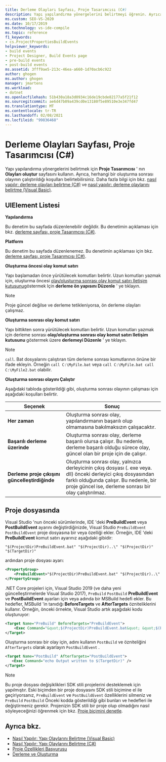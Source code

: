 ```yaml
---
title: Derleme Olayları Sayfası, Proje Tasarımcısı (C#)
description: Yapı yapılandırma yönergelerini belirtmeyi öğrenin. Ayrıca, herhangi bir oluşturma sonrası olayının çalıştırıldığı koşulları belirtebilirsiniz.
ms.custom: SEO-VS-2020
ms.date: 10/17/2019
ms.technology: vs-ide-compile
ms.topic: reference
f1_keywords:
- cs.ProjectPropertiesBuildEvents
helpviewer_keywords:
- build events
- Project Designer, Build Events page
- pre-build events
- post-build events
ms.assetid: 3fff9ae5-213c-46ea-a660-1d70acb6c922
author: ghogen
ms.author: ghogen
manager: jmartens
ms.workload:
- dotnet
ms.openlocfilehash: 51b430a18a3d0934c16de19cbde82177a5f21f12
ms.sourcegitcommit: ae6d47b09a439cd0e13180f5e89510e3e347fd47
ms.translationtype: MT
ms.contentlocale: tr-TR
ms.lasthandoff: 02/08/2021
ms.locfileid: "99836468"
---
```

# <a name="build-events-page-project-designer-c"></a>Derleme Olayları Sayfası, Proje Tasarımcısı (C#)

Yapı yapılandırma yönergelerini belirtmek için **Proje Tasarımcısı** ' nın **Olayları oluştur** sayfasını kullanın. Ayrıca, herhangi bir oluşturma sonrası olayının çalıştırıldığı koşulları belirtebilirsiniz. Daha fazla bilgi için bkz. [nasıl yapılır: derleme olayları belirtme (C#)](../../ide/how-to-specify-build-events-csharp.md) ve [nasıl yapılır: derleme olaylarını belirtme (Visual Basic)](../../ide/how-to-specify-build-events-visual-basic.md).

## <a name="uielement-list"></a>UIElement Listesi

**Yapılandırma**

Bu denetim bu sayfada düzenlenebilir değildir. Bu denetimin açıklaması için bkz. [derleme sayfası, proje Tasarımcısı (C#)](../../ide/reference/build-page-project-designer-csharp.md).

**Platform**

Bu denetim bu sayfada düzenlenemez. Bu denetimin açıklaması için bkz. [derleme sayfası, proje Tasarımcısı (C#)](../../ide/reference/build-page-project-designer-csharp.md).

**Oluşturma öncesi olay komut satırı**

Yapı başlamadan önce yürütülecek komutları belirtir. Uzun komutları yazmak için, oluşturma öncesi [olay/oluşturma sonrası olay komut satırı Iletişim kutusunu](../../ide/reference/pre-build-event-post-build-event-command-line-dialog-box.md)göstermek Için **derleme ön yapısını Düzenle** ' ye tıklayın.

> [!NOTE]
> Proje güncel değilse ve derleme tetikleniyorsa, ön derleme olayları çalışmaz.

**Oluşturma sonrası olay komut satırı**

Yapı bittikten sonra yürütülecek komutları belirtir. Uzun komutları yazmak için derleme sonrası **olay/oluşturma sonrası olay komut satırı Iletişim kutusunu** göstermek üzere **derlemeyi Düzenle** ' ye tıklayın.

> [!NOTE]
> `call`. Bat dosyalarını çalıştıran tüm derleme sonrası komutlarının önüne bir ifade ekleyin. Örneğin `call C:\MyFile.bat` veya `call C:\MyFile.bat call C:\MyFile2.bat` olabilir.

**Oluşturma sonrası olayını Çalıştır**

Aşağıdaki tabloda gösterildiği gibi, oluşturma sonrası olayının çalışması için aşağıdaki koşulları belirtir.

|Seçenek|Sonuç|
|------------|------------|
|**Her zaman**|Oluşturma sonrası olay, yapılandırmanın başarılı olup olmamasına bakılmaksızın çalışacaktır.|
|**Başarılı derleme üzerinde**|Oluşturma sonrası olay, derleme başarılı olursa çalışır. Bu nedenle, derleme başarılı olduğu sürece olay, güncel olan bir proje için de çalışır.|
|**Derleme proje çıkışını güncelleştirdiğinde**|Oluşturma sonrası olay, yalnızca derleyicinin çıkış dosyası (. exe veya. dll) önceki derleyici çıkış dosyasından farklı olduğunda çalışır. Bu nedenle, bir proje güncel ise, derleme sonrası bir olay çalıştırılmaz.|

## <a name="in-the-project-file"></a>Proje dosyasında

Visual Studio 'nun önceki sürümlerinde, IDE 'deki **PreBuildEvent** veya **PostBuildEvent** ayarını değiştirdiğinizde, Visual Studio `PreBuildEvent` `PostBuildEvent` proje dosyasına bir veya özelliği ekler. Örneğin, IDE 'deki **PreBuildEvent** komut satırı ayarınız aşağıdaki gibidir:

```input
"$(ProjectDir)PreBuildEvent.bat" "$(ProjectDir)..\" "$(ProjectDir)" "$(TargetDir)"
```

ardından proje dosyası ayarı:

```xml
<PropertyGroup>
    <PreBuildEvent>"$(ProjectDir)PreBuildEvent.bat" "$(ProjectDir)..\" "$(ProjectDir)" "$(TargetDir)" />
</PropertyGroup>
```

.NET Core projeleri için, Visual Studio 2019 (ve daha yeni güncelleştirmelerde Visual Studio 2017), `PreBuild` `PostBuild` **PreBuildEvent** ve **PostBuildEvent** ayarları için veya adında bir MSBuild hedefi ekler. Bu hedefler, MSBuild 'in tanıdığı **BeforeTargets** ve **AfterTargets** özniteliklerini kullanır. Örneğin, önceki örnekte, Visual Studio artık aşağıdaki kodu oluşturuyor:

```xml
<Target Name="PreBuild" BeforeTargets="PreBuildEvent">
    <Exec Command="&quot;$(ProjectDir)PreBuildEvent.bat&quot; &quot;$(ProjectDir)..\&quot; &quot;$(ProjectDir)&quot; &quot;$(TargetDir)&quot;" />
</Target>
```

Oluşturma sonrası bir olay için, adını kullanın `PostBuild` ve özniteliğini `AfterTargets` olarak ayarlayın `PostBuildEvent` .

```xml
<Target Name="PostBuild" AfterTargets="PostBuildEvent">
   <Exec Command="echo Output written to $(TargetDir)" />
</Target>
```

> [!NOTE]
> Bu proje dosyası değişiklikleri SDK stili projelerini desteklemek için yapılmıştır. Eski biçimden bir proje dosyasını SDK stili biçimine el ile geçiriyorsanız, `PreBuildEvent` ve `PostBuildEvent` özelliklerini silmeniz ve `PreBuild` `PostBuild` Önceki kodda gösterildiği gibi bunları ve hedefleri ile değiştirmeniz gerekir. Projenizin SDK stili bir proje olup olmadığını nasıl söyleyeceğinizi öğrenmek için bkz. [Proje biçimini denetle](/nuget/resources/check-project-format).

## <a name="see-also"></a>Ayrıca bkz.

- [Nasıl Yapılır: Yapı Olaylarını Belirtme (Visual Basic)](../../ide/how-to-specify-build-events-visual-basic.md)
- [Nasıl Yapılır: Yapı Olaylarını Belirtme (C#)](../../ide/how-to-specify-build-events-csharp.md)
- [Proje Özellikleri Başvurusu](../../ide/reference/project-properties-reference.md)
- [Derleme ve Oluşturma](../../ide/compiling-and-building-in-visual-studio.md)
